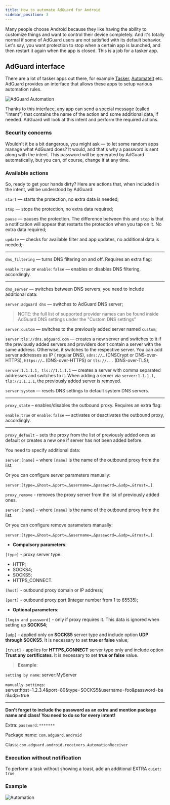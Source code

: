 ```yaml
---
title: How to automate AdGuard for Android
sidebar_position: 3
---
```

Many people choose Android because they like having the ability to customize things and want to control their device completely. And it's totally normal if some of AdGuard users are not satisfied with its default behavior. Let's say, you want protection to stop when a certain app is launched, and then restart it again when the app is closed. This is a job for a tasker app.

## AdGuard interface

There are a lot of tasker apps out there, for example [Tasker](https://play.google.com/store/apps/details?id=net.dinglisch.android.taskerm&noprocess), [AutomateIt](https://play.google.com/store/apps/details?id=AutomateIt.mainPackage&noprocess) etc. AdGuard provides an interface that allows these apps to setup various automation rules.

![AdGuard Automation](https://cdn.adguard.com/content/kb/ad_blocker/android/solving_problems/tasker/adgautomation.png)

Thanks to this interface, any app can send a special message (called "intent") that contains the name of the action and some additional data, if needed. AdGuard will look at this intent and perform the required actions.

### Security concerns

Wouldn't it be a bit dangerous, you might ask — to let some random apps manage what AdGuard does? It would, and that's why a password is sent along with the intent. This password will be generated by AdGuard automatically, but you can, of course, change it at any time.

### Available actions

So, ready to get your hands dirty? Here are actions that, when included in the intent, will be understood by AdGuard:


`start` — starts the protection, no extra data is needed;

`stop` — stops the protection, no extra data required;

`pause` — pauses the protection. The difference between this and `stop` is that a notification will appear that restarts the protection when you tap on it. No extra data required;

`update` — checks for available filter and app updates, no additional data is needed;

-----

`dns_filtering` — turns DNS filtering on and off. Requires an extra flag:

`enable:true` or `enable:false` — enables or disables DNS filtering, accordingly.
    
-----

`dns_server` — switches between DNS servers, you need to include additional data:

 `server:adguard dns` — switches to AdGuard DNS server;
     
>NOTE: the full list of supported provider names can be found inside AdGuard DNS settings under the "Custom DNS settings"
        
 `server:custom` — switches to the previously added server named `custom`;     
     
 `server:tls://dns.adguard.com` — creates a new server and switches to it if the previously added servers and providers don't contain a server with the same address. Otherwise, it switches to the respective server. You can add server addresses as IP ( regular DNS), `sdns://…` (DNSCrypt or DNS-over-HTTPS), `https://…` (DNS-over-HTTPS) or  `tls://...` (DNS-over-TLS);
 
 `server:1.1.1.1, tls://1.1.1.1` — creates a server with comma separated addresses and switches to it. When adding a server via `server:1.1.1.1, tls://1.1.1.1`, the previously added server is removed. 
     
 `server:system` — resets DNS settings to default system DNS servers.
     
 -----



`proxy_state` – enables/disables the outbound proxy.  Requires an extra flag:

`enable:true` or `enable:false` — activates or deactivates the outbound proxy, accordingly.

-----


`proxy_default` – sets the proxy from the list of previously added ones as default or creates a new one if server has not been added before. 

You need to specify additional data:

`server:[name]` – where `[name]` is the name of the outbound proxy from the list.

Or you can configure server parameters manually:

`server:[type=…&host=…&port=…&username=…&password=…&udp=…&trust=…]`.

`proxy_remove` - removes the proxy server from the list of previously added ones.

`server:[name]` – where `[name]` is the name of the outbound proxy from the list.

Or you  can configure remove parameters manually:

`server:[type=…&host=…&port=…&username=…&password=…&udp=…&trust=…]`.

* **Compulsory parameters**:

`[type]` -  proxy server type:
- HTTP;
- SOCKS4;
- SOCKS5;
- HTTPS_CONNECT.

`[host]` - outbound proxy domain or IP address;

`[port]` - outbound proxy port (Integer number from 1 to 65535);

* **Optional parameters**:

 `[login and password]` - only if proxy requires it. This data is ignored when setting up **SOCKS4**;
 
 `[udp]` - applied only on **SOCKS5** server type and include option **UDP through SOCKS5**. It is necessary to set **true or false** value;
 
 `[trust]` - applies for **HTTPS_CONNECT** server type only and include option **Trust any certificates**. It is necessary to set **true or false** value.

 > **Example**:
 
`setting by name`: server:MyServer

 `manually settings`: server:host=1.2.3.4&port=80&type=SOCKS5&username=foo&password=bar&udp=true

-----

**Don't forget to include the password as an extra and mention package name and class! You need to do so for every intent!**

Extra: `password:*******`

Package name: `com.adguard.android`

Class: `com.adguard.android.receivers.AutomationReceiver`

### Execution without notification

To perform a task without showing a toast, add an additional EXTRA `quiet: true`

### Example

![Automation](https://cdn.adguard.com/content/kb/ad_blocker/android/solving_problems/tasker/automation2.png)